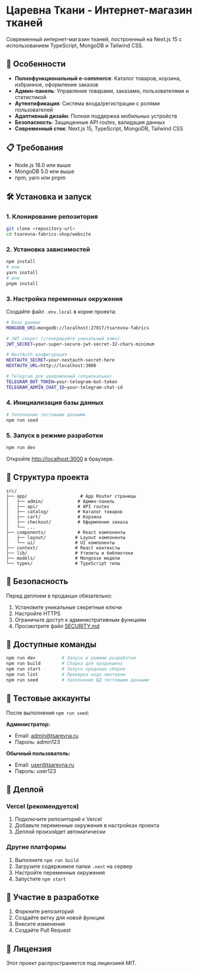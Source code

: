 # Царевна Ткани - Интернет-магазин тканей

Современный интернет-магазин тканей, построенный на Next.js 15 с использованием TypeScript, MongoDB и Tailwind CSS.

## 🚀 Особенности

- **Полнофункциональный e-commerce**: Каталог товаров, корзина, избранное, оформление заказов
- **Админ-панель**: Управление товарами, заказами, пользователями и статистикой
- **Аутентификация**: Система входа/регистрации с ролями пользователей
- **Адаптивный дизайн**: Полная поддержка мобильных устройств
- **Безопасность**: Защищенные API routes, валидация данных
- **Современный стек**: Next.js 15, TypeScript, MongoDB, Tailwind CSS

## 📋 Требования

- Node.js 18.0 или выше
- MongoDB 5.0 или выше
- npm, yarn или pnpm

## 🛠 Установка и запуск

### 1. Клонирование репозитория

```bash
git clone <repository-url>
cd tsarevna-fabrics-shop/website
```

### 2. Установка зависимостей

```bash
npm install
# или
yarn install
# или
pnpm install
```

### 3. Настройка переменных окружения

Создайте файл `.env.local` в корне проекта:

```bash
# База данных
MONGODB_URI=mongodb://localhost:27017/tsarevna-fabrics

# JWT секрет (сгенерируйте уникальный ключ)
JWT_SECRET=your-super-secure-jwt-secret-32-chars-minimum

# NextAuth конфигурация
NEXTAUTH_SECRET=your-nextauth-secret-here
NEXTAUTH_URL=http://localhost:3000

# Telegram для уведомлений (опционально)
TELEGRAM_BOT_TOKEN=your-telegram-bot-token
TELEGRAM_ADMIN_CHAT_ID=your-telegram-chat-id
```

### 4. Инициализация базы данных

```bash
# Заполнение тестовыми данными
npm run seed
```

### 5. Запуск в режиме разработки

```bash
npm run dev
```

Откройте [http://localhost:3000](http://localhost:3000) в браузере.

## 📁 Структура проекта

```
src/
├── app/                    # App Router страницы
│   ├── admin/             # Админ-панель
│   ├── api/               # API routes
│   ├── catalog/           # Каталог товаров
│   ├── cart/              # Корзина
│   ├── checkout/          # Оформление заказа
│   └── ...
├── components/            # React компоненты
│   ├── layout/           # Layout компоненты
│   └── ui/               # UI компоненты
├── context/              # React контексты
├── lib/                  # Утилиты и библиотеки
├── models/               # Mongoose модели
└── types/                # TypeScript типы
```

## 🔐 Безопасность

Перед деплоем в продакшн обязательно:

1. Установите уникальные секретные ключи
2. Настройте HTTPS
3. Ограничьте доступ к административным функциям
4. Просмотрите файл [SECURITY.md](./SECURITY.md)

## 🔧 Доступные команды

```bash
npm run dev          # Запуск в режиме разработки
npm run build        # Сборка для продакшена
npm run start        # Запуск продакшн сборки
npm run lint         # Проверка кода линтером
npm run seed         # Заполнение БД тестовыми данными
```

## 👤 Тестовые аккаунты

После выполнения `npm run seed`:

**Администратор:**
- Email: admin@tsarevna.ru
- Пароль: admin123

**Обычный пользователь:**
- Email: user@tsarevna.ru
- Пароль: user123

## 🚀 Деплой

### Vercel (рекомендуется)

1. Подключите репозиторий к Vercel
2. Добавьте переменные окружения в настройках проекта
3. Деплой произойдет автоматически

### Другие платформы

1. Выполните `npm run build`
2. Загрузите содержимое папки `.next` на сервер
3. Настройте переменные окружения
4. Запустите `npm start`

## 🤝 Участие в разработке

1. Форкните репозиторий
2. Создайте ветку для новой функции
3. Внесите изменения
4. Создайте Pull Request

## 📄 Лицензия

Этот проект распространяется под лицензией MIT.

